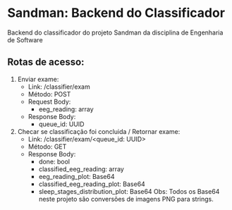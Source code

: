 # Sandman: Backend do Classificador
Backend do classificador do projeto Sandman da disciplina de Engenharia de Software

## Rotas de acesso:
1. Enviar exame:
    - Link: /classifier/exam
    - Método: POST
    - Request Body:
      - eeg_reading: array<float>
    - Response Body:
      - queue_id: UUID 
2. Checar se classificação foi concluida / Retornar exame:
    - Link: /classifier/exam/<queue_id: UUID>
    - Método: GET
    - Response Body:
      - done: bool 
      - classified_eeg_reading: array<int>
      - eeg_reading_plot: Base64
      - classified_eeg_reading_plot: Base64
      - sleep_stages_distribution_plot: Base64
Obs: Todos os Base64 neste projeto são conversões de imagens PNG para strings.
